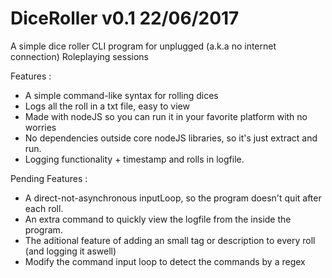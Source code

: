 # DiceRoller v0.1 22/06/2017
A simple dice roller CLI program for unplugged (a.k.a no internet connection) Roleplaying sessions

Features :
* A simple command-like syntax for rolling dices
* Logs all the roll in a txt file, easy to view
* Made with nodeJS so you can run it in your favorite platform with no worries
* No dependencies outside core nodeJS libraries, so it's just extract and run.
* Logging functionality + timestamp and rolls in logfile.

Pending Features :
* A direct-not-asynchronous inputLoop, so the program doesn't quit after each roll. 
* An extra command to quickly view the logfile from the inside the program.
* The aditional feature of adding an small tag or description to every roll (and logging it aswell)
* Modify the command input loop to detect the commands by a regex

